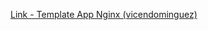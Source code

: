 [Link - Template App Nginx (vicendominguez)](https://github.com/vicendominguez/nginx-zabbix-template)
